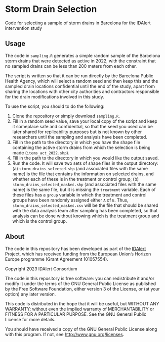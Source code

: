 # Storm Drain Selection
Code for selecting a sample of storm drains in Barcelona for the IDAlert intervention study

## Usage

The code in `sampling.R` generates a simple random sample of the Barcelona storm drains that were detected as active in 2022, with the constraint that no sampled drains can be less than 200 meters from each other.

The script is written so that it can be run directly by the Barcelona Public Health Agency, which will select a random seed and then keep this and the sampled drain locations confidential until the end of the study, apart from sharing the locations with other city authorities and contractors responsible for the drain modifications involved in this study.

To use the script, you should to do the following:

1. Clone the repository or simply download `sampling.R`.
2. Fill in a random seed value, save your local copy of the script and keep it someplace safe and confidential, so that the seed you used can be later shared for replicability purposes but is not known by other researchers until the sampling and analysis have been completed. 
3. Fill in the path to the directory in which you have the shape file containing the active storm drains from which the selection is being made (`items_act_2022.shp`).
4. Fill in the path to the directory in which you would like the output saved.
5. Run the code. It will save two sets of shape files in the output directory: (a) `storm_drains_selected.shp` (and associated files with the same name) is the file that contains the information on selected drains, and whether each of these is in the treatment or control group; (b) `storm_drains_selected_masked.shp` (and associated files with the same name) is the same file, but it is missing the `treatment` variable. Each of these files has a `group` variable in which the treatment and control groups have been randomly assigned either `A` of `B`. Thus, `storm_drains_selected_masked.csv` will be the file that should be shared with the data analysis team after sampling has been completed, so that analysis can be done without knowing which is the treatment group and which is the control group.

## About

The code in this repository has been developed as part of the [IDAlert](http://idalertproject.eu) Project, which has received funding from the European Union’s Horizon Europe programme (Grant Agreement 101057554).

Copyright 2023 IDAlert Consortium

The code in this repository is free software: you can redistribute it and/or modify it under the terms of the GNU General Public License as published by the Free Software Foundation, either version 3 of the License, or (at your option) any later version.

This code is distributed in the hope that it will be useful, but WITHOUT ANY WARRANTY; without even the implied warranty of MERCHANTABILITY or FITNESS FOR A PARTICULAR PURPOSE. See the GNU General Public License for more details.

You should have received a copy of the GNU General Public License along with this program. If not, see http://www.gnu.org/licenses.